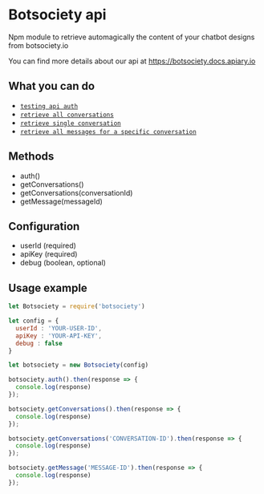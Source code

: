 # Botsociety api
Npm module to retrieve automagically the content of your chatbot designs from botsociety.io

You can find more details about our api at https://botsociety.docs.apiary.io

## What you can do
- [`testing api auth`](https://botsociety.docs.apiary.io/#reference/0/auth/auth) 
- [`retrieve all conversations`](https://botsociety.docs.apiary.io/#reference/0/list-conversations) 
- [`retrieve single conversation`](https://botsociety.docs.apiary.io/#reference/0/get-conversation) 
- [`retrieve all messages for a specific conversation`](https://botsociety.docs.apiary.io/#reference/0/get-message)

## Methods
- auth()
- getConversations()
- getConversations(conversationId)
- getMessage(messageId)


## Configuration
-  userId (required)
-  apiKey (required)
-  debug (boolean, optional)


## Usage example

```js
let Botsociety = require('botsociety')

let config = {
  userId : 'YOUR-USER-ID',
  apiKey : 'YOUR-API-KEY',
  debug : false
}

let botsociety = new Botsociety(config)

botsociety.auth().then(response => {
  console.log(response)
});

botsociety.getConversations().then(response => {
  console.log(response)
});

botsociety.getConversations('CONVERSATION-ID').then(response => {
  console.log(response)
});

botsociety.getMessage('MESSAGE-ID').then(response => {
  console.log(response)
});
```
